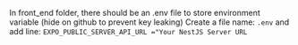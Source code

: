 In front_end folder, there should be an .env file to store environment variable (hide on github to prevent key leaking)
Create a file name: `.env` 
and add line:
`EXPO_PUBLIC_SERVER_API_URL ="Your NestJS Server URL`